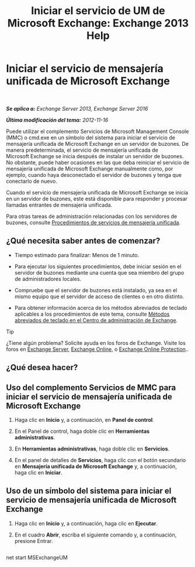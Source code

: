 ﻿---
title: 'Iniciar el servicio de UM de Microsoft Exchange: Exchange 2013 Help'
TOCTitle: Iniciar el servicio de mensajería unificada de Microsoft Exchange
ms:assetid: b54008e6-172e-4435-8516-57cff740e89c
ms:mtpsurl: https://technet.microsoft.com/es-es/library/Bb124330(v=EXCHG.150)
ms:contentKeyID: 50556869
ms.date: 04/23/2018
mtps_version: v=EXCHG.150
ms.translationtype: HT
---

# Iniciar el servicio de mensajería unificada de Microsoft Exchange

 

_**Se aplica a:** Exchange Server 2013, Exchange Server 2016_

_**Última modificación del tema:** 2012-11-16_

Puede utilizar el complemento Servicios de Microsoft Management Console (MMC) o cmd.exe en un símbolo del sistema para iniciar el servicio de mensajería unificada de Microsoft Exchange en un servidor de buzones. De manera predeterminada, el servicio de mensajería unificada de Microsoft Exchange se inicia después de instalar un servidor de buzones. No obstante, puede haber ocasiones en las que deba reiniciar el servicio de mensajería unificada de Microsoft Exchange manualmente como, por ejemplo, cuando haya desconectado el servidor de buzones y tenga que conectarlo de nuevo.

Cuando el servicio de mensajería unificada de Microsoft Exchange se inicia en un servidor de buzones, este está disponible para responder y procesar llamadas entrantes de mensajería unificada.

Para otras tareas de administración relacionadas con los servidores de buzones, consulte [Procedimientos de servicios de mensajería unificada](um-services-procedures-exchange-2013-help.md).

## ¿Qué necesita saber antes de comenzar?

  - Tiempo estimado para finalizar: Menos de 1 minuto.

  - Para ejecutar los siguientes procedimientos, debe iniciar sesión en el servidor de buzones mediante una cuenta que sea miembro del grupo de administradores locales.

  - Compruebe que el servidor de buzones está instalado, ya sea en el mismo equipo que el servidor de acceso de clientes o en otro distinto.

  - Para obtener información acerca de los métodos abreviados de teclado aplicables a los procedimientos de este tema, consulte [Métodos abreviados de teclado en el Centro de administración de Exchange](keyboard-shortcuts-in-the-exchange-admin-center-exchange-online-protection-help.md).


> [!TIP]
> ¿Tiene algún problema? Solicite ayuda en los foros de Exchange. Visite los foros en <A href="https://go.microsoft.com/fwlink/p/?linkid=60612">Exchange Server</A>, <A href="https://go.microsoft.com/fwlink/p/?linkid=267542">Exchange Online</A>, o <A href="https://go.microsoft.com/fwlink/p/?linkid=285351">Exchange Online Protection</A>..



## ¿Qué desea hacer?

## Uso del complemento Servicios de MMC para iniciar el servicio de mensajería unificada de Microsoft Exchange

1.  Haga clic en **Inicio** y, a continuación, en **Panel de control**.

2.  En el Panel de control, haga doble clic en **Herramientas administrativas**.

3.  En **Herramientas administrativas**, haga doble clic en **Servicios**.

4.  En el panel de detalles de **Servicios**, haga clic con el botón secundario en **Mensajería unificada de Microsoft Exchange** y, a continuación, haga clic en **Iniciar**.

## Uso de un símbolo del sistema para iniciar el servicio de mensajería unificada de Microsoft Exchange

1.  Haga clic en **Inicio** y, a continuación, haga clic en **Ejecutar**.

2.  En el cuadro **Abrir**, escriba el siguiente comando y, a continuación, presione Entrar.
    
    ```powershell
net start MSExchangeUM
```

